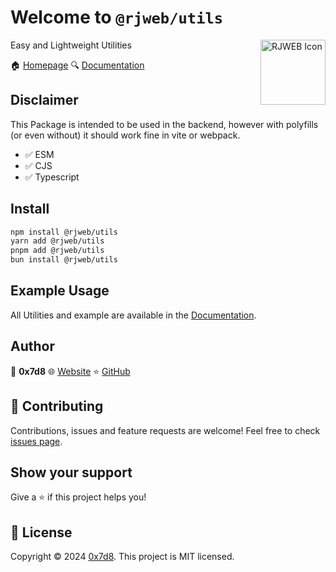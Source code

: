 # Welcome to `@rjweb/utils`

<img style="float: right;" alt="RJWEB Icon" height="104" src="https://cdn.rjns.dev/rjweb/icon.png">

Easy and Lightweight Utilities

🏠 [Homepage](https://github.com/0x7d8/rjweb-utils#readme)
🔍 [Documentation](https://utils.rjweb.dev)

## Disclaimer

This Package is intended to be used in the backend, however with polyfills (or even without) it should work fine in vite or webpack.

- ✅ ESM
- ✅ CJS
- ✅ Typescript

## Install

```sh
npm install @rjweb/utils
yarn add @rjweb/utils
pnpm add @rjweb/utils
bun install @rjweb/utils
```

## Example Usage

All Utilities and example are available in the [Documentation](https://utils.rjweb.dev).

## Author

👤 **0x7d8**
🌐 [Website](https://rjansen.dev)
⭐ [GitHub](https://github.com/0x7d8)

## 🤝 Contributing

Contributions, issues and feature requests are welcome!
Feel free to check [issues page](https://github.com/0x7d8/rjweb-utils/issues).

## Show your support

Give a ⭐️ if this project helps you!

## 📝 License

Copyright © 2024 [0x7d8](https://github.com/0x7d8).
This project is MIT licensed.
